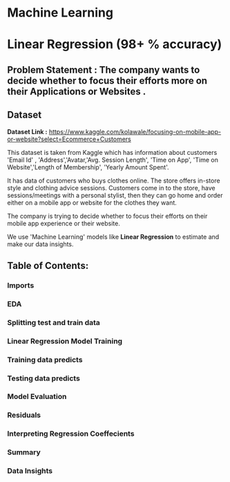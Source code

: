 # Machine Learning
# Linear Regression (98+ % accuracy)
## Problem Statement : The company wants to decide whether to focus their efforts more on their Applications or Websites .

## Dataset

**Dataset Link :** https://www.kaggle.com/kolawale/focusing-on-mobile-app-or-website?select=Ecommerce+Customers

This dataset is taken from Kaggle which has information about customers 'Email Id' , 'Address','Avatar,'Avg. Session Length', 'Time on App', 'Time on Website','Length of Membership', 'Yearly Amount Spent'.

It has data of customers who buys clothes online. 
The store offers in-store style and clothing advice sessions. 
Customers come in to the store, have sessions/meetings with a personal stylist, then they can go home and order either on a mobile app or website for the clothes they want.

The company is trying to decide whether to focus their efforts on their mobile app experience or their website.

We use 'Machine Learning' models like **Linear Regression** to estimate and make our data insights.

## Table of Contents:

   ### Imports
   ### EDA
   ### Splitting test and train data
   ### Linear Regression Model Training
   ### Training data predicts
   ### Testing data predicts
   ### Model Evaluation
   ### Residuals
   ### Interpreting Regression Coeffecients
   ### Summary
   ### Data Insights
